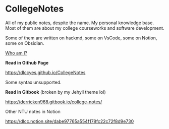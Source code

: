 # CollegeNotes

All of my public notes, despite the name. My personal knowledge base. Most of them are about my college courseworks and software development.

Some of them are written on hackmd, some on VsCode, some on Notion, some on Obsidian.

[Who am I?](https://dlccyes.github.io/)

**Read in Github Page**  

<https://dlccyes.github.io/CollegeNotes>  

Some syntax unsupported.
 
**Read in Gitbook** (broken by my Jehyll theme lol)

<https://derricken968.gitbook.io/college-notes/> 

Other NTU notes in Notion

<https://dlcc.notion.site/dabe97765a554f178fc22c72f8d9e730>